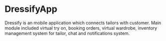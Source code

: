 # DressifyApp
Dressify is an mobile application which connects tailors with customer. Main module included virtual try on, booking orders, virtual wardrobe, inventory management system for tailor, chat and notifications system.
